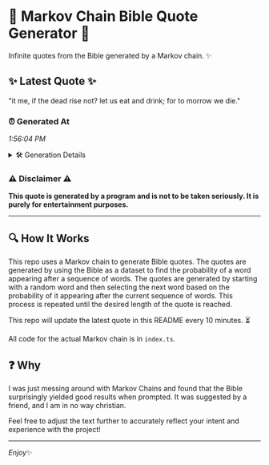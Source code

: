 # 📖 Markov Chain Bible Quote Generator 📖

Infinite quotes from the Bible generated by a Markov chain. ✨

## ✨ Latest Quote ✨
"it me, if the dead rise not? let us eat and drink; for to morrow we die."

### ⏰ Generated At
*1:56:04 PM*

<details>
    <summary>🛠️ Generation Details</summary>
    <p>
        <strong>🌱 Seed:</strong> it<br>
        <strong>🔄 Iterations:</strong> 16<br>
        <strong>📜 Context History:</strong><br>[ it ]: me,<br>[ it, me, ]: if<br>[ it, me,, if ]: the<br>[ it, me,, if, the ]: dead<br>[ it, me,, if, the, dead ]: rise<br>[ it, me,, if, the, dead, rise ]: not?<br>[ me,, if, the, dead, rise, not? ]: let<br>[ if, the, dead, rise, not?, let ]: us<br>[ the, dead, rise, not?, let, us ]: eat<br>[ dead, rise, not?, let, us, eat ]: and<br>[ rise, not?, let, us, eat, and ]: drink;<br>[ not?, let, us, eat, and, drink; ]: for<br>[ let, us, eat, and, drink;, for ]: to<br>[ us, eat, and, drink;, for, to ]: morrow<br>[ eat, and, drink;, for, to, morrow ]: we<br>[ and, drink;, for, to, morrow, we ]: die.<br>
    </p>
</details>

### ⚠️ Disclaimer ⚠️
**This quote is generated by a program and is not to be taken seriously. It is purely for entertainment purposes.**

---

## 🔍 How It Works

This repo uses a Markov chain to generate Bible quotes. The quotes are generated by using the Bible as a dataset to find the probability of a word appearing after a sequence of words. The quotes are generated by starting with a random word and then selecting the next word based on the probability of it appearing after the current sequence of words. This process is repeated until the desired length of the quote is reached.

This repo will update the latest quote in this README every 10 minutes. ⏳

All code for the actual Markov chain is in `index.ts`.

## ❓ Why

I was just messing around with Markov Chains and found that the Bible surprisingly yielded good results when prompted. 
It was suggested by a friend, and I am in no way christian.

Feel free to adjust the text further to accurately reflect your intent and experience with the project!

---

*Enjoy*✨
